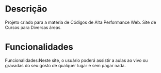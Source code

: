 # Descrição
Projeto criado para a matéria de Códigos de Alta Performance Web. Site de Cursos para Diversas áreas.
# Funcionalidades
Funcionalidades:Neste site, o usuário poderá assistir a aulas ao vivo ou gravadas do seu gosto de qualquer lugar e sem pagar nada.
